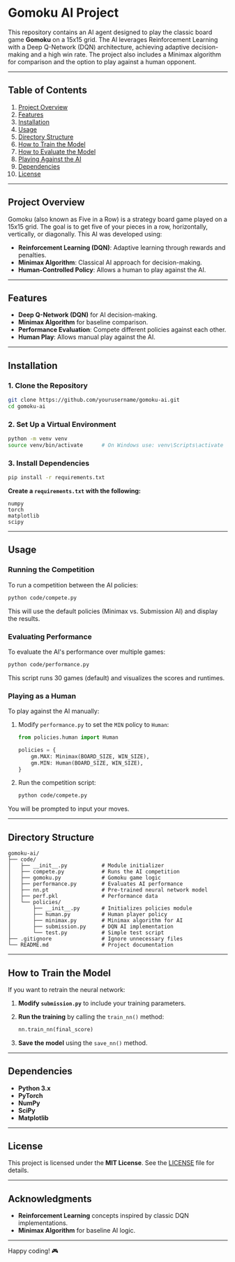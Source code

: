 # **Gomoku AI Project**

This repository contains an AI agent designed to play the classic board game **Gomoku** on a 15x15 grid. The AI leverages Reinforcement Learning with a Deep Q-Network (DQN) architecture, achieving adaptive decision-making and a high win rate. The project also includes a Minimax algorithm for comparison and the option to play against a human opponent.

---

## **Table of Contents**

1. [Project Overview](#project-overview)  
2. [Features](#features)  
3. [Installation](#installation)  
4. [Usage](#usage)  
5. [Directory Structure](#directory-structure)  
6. [How to Train the Model](#how-to-train-the-model)  
7. [How to Evaluate the Model](#how-to-evaluate-the-model)  
8. [Playing Against the AI](#playing-against-the-ai)  
9. [Dependencies](#dependencies)  
10. [License](#license)

---

## **Project Overview**

Gomoku (also known as Five in a Row) is a strategy board game played on a 15x15 grid. The goal is to get five of your pieces in a row, horizontally, vertically, or diagonally. This AI was developed using:

- **Reinforcement Learning (DQN)**: Adaptive learning through rewards and penalties.  
- **Minimax Algorithm**: Classical AI approach for decision-making.  
- **Human-Controlled Policy**: Allows a human to play against the AI.

---

## **Features**

- **Deep Q-Network (DQN)** for AI decision-making.
- **Minimax Algorithm** for baseline comparison.
- **Performance Evaluation**: Compete different policies against each other.
- **Human Play**: Allows manual play against the AI.

---

## **Installation**

### 1. **Clone the Repository**

```bash
git clone https://github.com/yourusername/gomoku-ai.git
cd gomoku-ai
```

### 2. **Set Up a Virtual Environment**

```bash
python -m venv venv
source venv/bin/activate      # On Windows use: venv\Scripts\activate
```

### 3. **Install Dependencies**

```bash
pip install -r requirements.txt
```

**Create a `requirements.txt` with the following:**

```
numpy
torch
matplotlib
scipy
```

---

## **Usage**

### **Running the Competition**

To run a competition between the AI policies:

```bash
python code/compete.py
```

This will use the default policies (Minimax vs. Submission AI) and display the results.

### **Evaluating Performance**

To evaluate the AI's performance over multiple games:

```bash
python code/performance.py
```

This script runs 30 games (default) and visualizes the scores and runtimes.

### **Playing as a Human**

To play against the AI manually:

1. Modify `performance.py` to set the `MIN` policy to `Human`:
   ```python
   from policies.human import Human

   policies = {
       gm.MAX: Minimax(BOARD_SIZE, WIN_SIZE),
       gm.MIN: Human(BOARD_SIZE, WIN_SIZE),
   }
   ```

2. Run the competition script:
   ```bash
   python code/compete.py
   ```

You will be prompted to input your moves.

---

## **Directory Structure**

```
gomoku-ai/
├── code/
│   ├── __init__.py           # Module initializer
│   ├── compete.py            # Runs the AI competition
│   ├── gomoku.py             # Gomoku game logic
│   ├── performance.py        # Evaluates AI performance
│   ├── nn.pt                 # Pre-trained neural network model
│   ├── perf.pkl              # Performance data
│   └── policies/
│       ├── __init__.py       # Initializes policies module
│       ├── human.py          # Human player policy
│       ├── minimax.py        # Minimax algorithm for AI
│       ├── submission.py     # DQN AI implementation
│       └── test.py           # Simple test script
├── .gitignore                # Ignore unnecessary files
└── README.md                 # Project documentation
```

---

## **How to Train the Model**

If you want to retrain the neural network:

1. **Modify `submission.py`** to include your training parameters.
2. **Run the training** by calling the `train_nn()` method:
   
   ```python
   nn.train_nn(final_score)
   ```

3. **Save the model** using the `save_nn()` method.

---

## **Dependencies**

- **Python 3.x**
- **PyTorch**
- **NumPy**
- **SciPy**
- **Matplotlib**

---

## **License**

This project is licensed under the **MIT License**. See the [LICENSE](LICENSE) file for details.

---

## **Acknowledgments**

- **Reinforcement Learning** concepts inspired by classic DQN implementations.
- **Minimax Algorithm** for baseline AI logic.

---

Happy coding! 🎮
